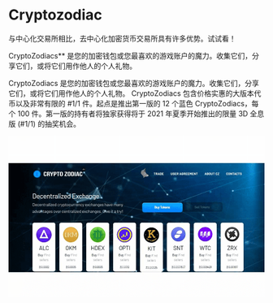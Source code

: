 # Cryptozodiac

与中心化交易所相比，去中心化加密货币交易所具有许多优势。试试看！

CryptoZodiacs** 是您的加密钱包或您最喜欢的游戏账户的魔力。收集它们，分享它们，或将它们用作他人的个人礼物。

CryptoZodiacs 是您的加密钱包或您最喜欢的游戏账户的魔力。收集它们，分享它们，或将它们用作他人的个人礼物。 CryptoZodiacs 包含价格实惠的大版本代币以及非常有限的 #1/1 件。起点是推出第一版的 12 个蓝色 CryptoZodiacs，每个 100 件。第一版的持有者将独家获得将于 2021 年夏季开始推出的限量 3D 全息版 (#1/1) 的抽奖机会。

![cryptozodiac-dapp-exchanges-eth-image1_e6314cf36d84afb05f60d0ec2047c9ac](cryptozodiac-dapp-exchanges-eth-image1_e6314cf36d84afb05f60d0ec2047c9ac.png)

